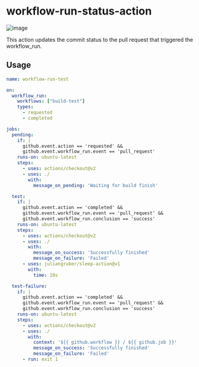 # workflow-run-status-action

![image](https://user-images.githubusercontent.com/1029205/135437946-5367be02-43e6-496a-81fb-be9735b37578.png)

This action updates the commit status to the pull request that triggered the workflow_run.

## Usage
```yaml
name: workflow-run-test

on:
  workflow_run:
    workflows: ["build-test"]
    types:
      - requested
      - completed

jobs:
  pending:
    if: |
      github.event.action == 'requested' &&
      github.event.workflow_run.event == 'pull_request'
    runs-on: ubuntu-latest
    steps:
      - uses: actions/checkout@v2
      - uses: ./
        with:
          message_on_pending: 'Waiting for build finish'

  test:
    if: |
      github.event.action == 'completed' &&
      github.event.workflow_run.event == 'pull_request' &&
      github.event.workflow_run.conclusion == 'success'
    runs-on: ubuntu-latest
    steps:
      - uses: actions/checkout@v2
      - uses: ./
        with:
          message_on_success: 'Successfully finished'
          message_on_failure: 'Failed'
      - uses: juliangruber/sleep-action@v1
        with:
          time: 10s

  test-failure:
    if: |
      github.event.action == 'completed' &&
      github.event.workflow_run.event == 'pull_request' &&
      github.event.workflow_run.conclusion == 'success'
    runs-on: ubuntu-latest
    steps:
      - uses: actions/checkout@v2
      - uses: ./
        with:
          context: '${{ github.workflow }} / ${{ github.job }}'
          message_on_success: 'Successfully finished'
          message_on_failure: 'Failed'
      - run: exit 1
```